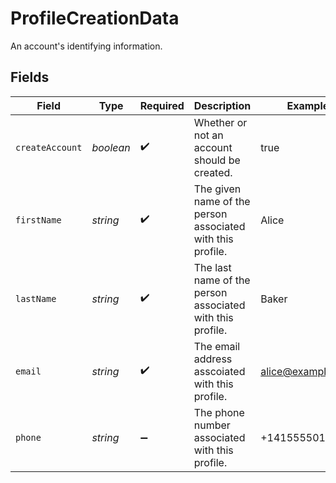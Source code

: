 # ProfileCreationData

An account's identifying information.


## Fields

| Field                                                      | Type                                                       | Required                                                   | Description                                                | Example                                                    |
| ---------------------------------------------------------- | ---------------------------------------------------------- | ---------------------------------------------------------- | ---------------------------------------------------------- | ---------------------------------------------------------- |
| `createAccount`                                            | *boolean*                                                  | :heavy_check_mark:                                         | Whether or not an account should be created.               | true                                                       |
| `firstName`                                                | *string*                                                   | :heavy_check_mark:                                         | The given name of the person associated with this profile. | Alice                                                      |
| `lastName`                                                 | *string*                                                   | :heavy_check_mark:                                         | The last name of the person associated with this profile.  | Baker                                                      |
| `email`                                                    | *string*                                                   | :heavy_check_mark:                                         | The email address asscoiated with this profile.            | alice@example.com                                          |
| `phone`                                                    | *string*                                                   | :heavy_minus_sign:                                         | The phone number associated with this profile.             | +14155550199                                               |